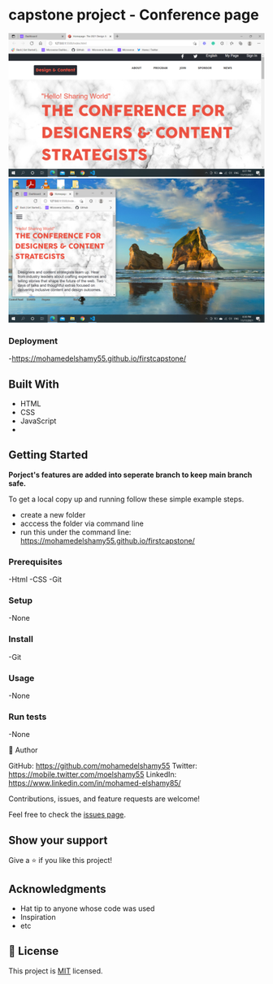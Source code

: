 # capstone project - Conference page

![screenshot](https://github.com/mohamedelshamy55/firstcapstone/blob/mohamedelshamy55-patch-1/screenshot1.png)
![screenshot](https://github.com/mohamedelshamy55/firstcapstone/blob/mohamedelshamy55-patch-1/screenshot2.png)
### Deployment
-https://mohamedelshamy55.github.io/firstcapstone/

## Built With
- HTML
- CSS
- JavaScript
- 
## Getting Started


**Porject's features are added into seperate branch to keep main branch safe.**


To get a local copy up and running follow these simple example steps.

- create a new folder
- acccess the folder via command line
- run this under the command line: https://mohamedelshamy55.github.io/firstcapstone/

### Prerequisites
-Html
-CSS
-Git

### Setup
-None


### Install
-Git

### Usage
-None

### Run tests
-None



👤 Author

GitHub: https://github.com/mohamedelshamy55
Twitter: https://mobile.twitter.com/moelshamy55
LinkedIn: https://www.linkedin.com/in/mohamed-elshamy85/

Contributions, issues, and feature requests are welcome!

Feel free to check the [issues page](../../issues/).

## Show your support

Give a ⭐️ if you like this project!

## Acknowledgments

- Hat tip to anyone whose code was used
- Inspiration
- etc

## 📝 License

This project is [MIT](./MIT.md) licensed.
